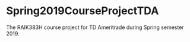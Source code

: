 # Spring2019CourseProjectTDA
The RAIK383H course project for TD Ameritrade during Spring semester 2019.
